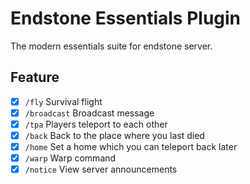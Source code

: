 # Endstone Essentials Plugin

The modern essentials suite for endstone server.

## Feature

- [x] `/fly` Survival flight
- [x] `/broadcast` Broadcast message
- [x] `/tpa` Players teleport to each other
- [x] `/back` Back to the place where you last died
- [x] `/home` Set a home which you can teleport back later
- [x] `/warp` Warp command
- [x] `/notice` View server announcements